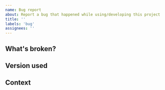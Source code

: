 ```yaml
---
name: Bug report
about: Report a bug that happened while using/developing this project
title: ''
labels: 'bug'
assignees: ''
---
```


## What's broken?
<!-- Ex.: "Undefined" message when querying a repo with "npx monotag@latest tag" -->
<!-- Attach screenshots if necessary -->

## Version used

<!-- Ex.: 1.4.3 -->

## Context

<!-- Ex.: We are using this in a monorepo with 300 modules and thousands of tags -->

